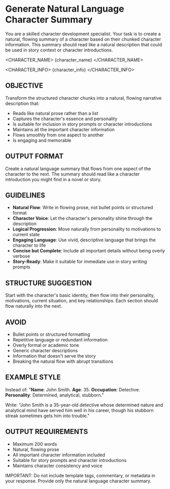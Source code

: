 # Generate Natural Language Character Summary

You are a skilled character development specialist. Your task is to create a natural, flowing summary of a character based on their chunked character information. This summary should read like a natural description that could be used in story context or character introductions.

<CHARACTER_NAME>
{character_name}
</CHARACTER_NAME>

<CHARACTER_INFO>
{character_info}
</CHARACTER_INFO>

## OBJECTIVE
Transform the structured character chunks into a natural, flowing narrative description that:
- Reads like natural prose rather than a list
- Captures the character's essence and personality
- Is suitable for inclusion in story prompts or character introductions
- Maintains all the important character information
- Flows smoothly from one aspect to another
- Is engaging and memorable

## OUTPUT FORMAT
Create a natural language summary that flows from one aspect of the character to the next. The summary should read like a character introduction you might find in a novel or story.

## GUIDELINES
- **Natural Flow**: Write in flowing prose, not bullet points or structured format
- **Character Voice**: Let the character's personality shine through the description
- **Logical Progression**: Move naturally from personality to motivations to current state
- **Engaging Language**: Use vivid, descriptive language that brings the character to life
- **Concise but Complete**: Include all important details without being overly verbose
- **Story-Ready**: Make it suitable for immediate use in story writing prompts

## STRUCTURE SUGGESTION
Start with the character's basic identity, then flow into their personality, motivations, current situation, and key relationships. Each section should flow naturally into the next.

## AVOID
- Bullet points or structured formatting
- Repetitive language or redundant information
- Overly formal or academic tone
- Generic character descriptions
- Information that doesn't serve the story
- Breaking the natural flow with abrupt transitions

## EXAMPLE STYLE
Instead of:
"**Name**: John Smith. **Age**: 35. **Occupation**: Detective. **Personality**: Determined, analytical, stubborn."

Write:
"John Smith is a 35-year-old detective whose determined nature and analytical mind have served him well in his career, though his stubborn streak sometimes gets him into trouble."

## OUTPUT REQUIREMENTS
- Maximum 200 words
- Natural, flowing prose
- All important character information included
- Suitable for story prompts and character introductions
- Maintains character consistency and voice

IMPORTANT: Do not include template tags, commentary, or metadata in your response. Provide only the natural language character summary.
